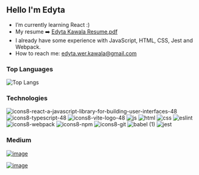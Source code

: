 ## Hello I'm Edyta 

- I’m currently learning React :)
- My resume ➡️ [Edyta Kawala Resume.pdf](https://github.com/KawalaE/KawalaE/files/14501577/Edyta.Kawala.Resume.pdf)
- I already have some experience with JavaScript, HTML, CSS, Jest and Webpack.
- How to reach me: edyta.wer.kawala@gmail.com

### Top Languages
 ![Top Langs](https://github-readme-stats.vercel.app/api/top-langs/?username=KawalaE)

### Technologies
![icons8-react-a-javascript-library-for-building-user-interfaces-48](https://github.com/KawalaE/KawalaE/assets/112077671/a7563f68-b594-4419-bd17-a5277b26c22a)
![icons8-typescript-48](https://github.com/KawalaE/KawalaE/assets/112077671/b77fe85d-7dd1-4e7e-b0e2-7187489783ab)
![icons8-vite-logo-48](https://github.com/KawalaE/KawalaE/assets/112077671/6b30e93b-73bb-4e3b-8b83-89a18737fb35)
![js](https://github.com/KawalaE/KawalaE/assets/112077671/26e59ada-15ef-456a-9a84-3daede55ec61)
![html](https://github.com/KawalaE/KawalaE/assets/112077671/51cb9449-f04a-4ddf-9f05-ed6b30194921)
![css](https://github.com/KawalaE/KawalaE/assets/112077671/8a7c93e1-9c50-4fa6-92ce-727bb41e6eca)
![eslint](https://github.com/KawalaE/KawalaE/assets/112077671/78caf804-4e5c-42f6-8af6-4182727b7b60)
![icons8-webpack](https://github.com/KawalaE/KawalaE/assets/112077671/24e3b43d-9601-49cf-9d64-92c8e0e9151b)
![icons8-npm](https://github.com/KawalaE/KawalaE/assets/112077671/70413049-9bf0-4de3-a781-2d7d2369bfaf)
![icons8-git](https://github.com/KawalaE/KawalaE/assets/112077671/49a0d26e-1722-4be8-9a81-a2324c957668)
![babel (1)](https://github.com/KawalaE/KawalaE/assets/112077671/a1248480-0760-4764-b1a8-cf89cfdf6d5e)
![jest](https://github.com/KawalaE/KawalaE/assets/112077671/ef99ef86-1e35-4722-a62e-e904ed5b20a7)


### Medium
[![image](https://github.com/KawalaE/KawalaE/assets/112077671/4a8f4f8d-51ab-4f70-a999-c961f0e518ef)](https://medium.com/@edyta.wer.kawala/battleship-sailing-through-vanilla-js-waters-729f5fd6061c)

[![image](https://github.com/KawalaE/KawalaE/assets/112077671/6f7a397d-459e-471d-8f65-23c939d3de14)](https://medium.com/@edyta.wer.kawala/the-value-of-meetups-yes-you-nerd-theyre-worth-it-ca73149f1db5)
